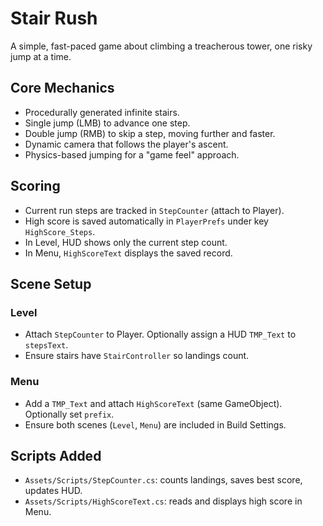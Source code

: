 # Stair Rush

A simple, fast-paced game about climbing a treacherous tower, one risky jump at a time.

## Core Mechanics
- Procedurally generated infinite stairs.
- Single jump (LMB) to advance one step.
- Double jump (RMB) to skip a step, moving further and faster.
- Dynamic camera that follows the player's ascent.
- Physics-based jumping for a "game feel" approach.

## Scoring
- Current run steps are tracked in `StepCounter` (attach to Player).
- High score is saved automatically in `PlayerPrefs` under key `HighScore_Steps`.
- In Level, HUD shows only the current step count.
- In Menu, `HighScoreText` displays the saved record.

## Scene Setup
### Level
- Attach `StepCounter` to Player. Optionally assign a HUD `TMP_Text` to `stepsText`.
- Ensure stairs have `StairController` so landings count.

### Menu
- Add a `TMP_Text` and attach `HighScoreText` (same GameObject). Optionally set `prefix`.
- Ensure both scenes (`Level`, `Menu`) are included in Build Settings.

## Scripts Added
- `Assets/Scripts/StepCounter.cs`: counts landings, saves best score, updates HUD.
- `Assets/Scripts/HighScoreText.cs`: reads and displays high score in Menu.
